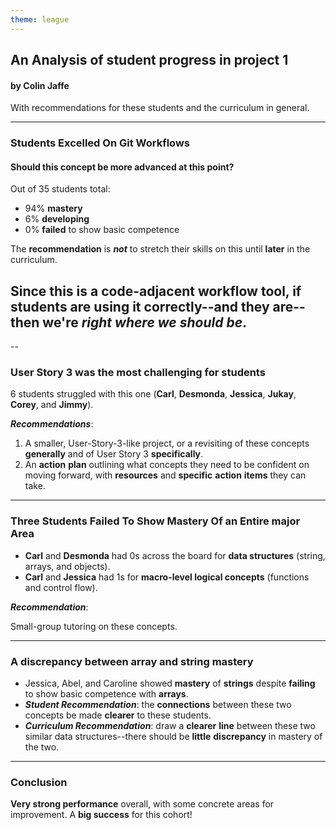 ```yaml
---
theme: league
---
```


## An Analysis of student progress in project 1

#### by Colin Jaffe

With recommendations for these students and the curriculum in general.

---

### Students Excelled On Git Workflows

#### Should this concept be more advanced at this point?

Out of 35 students total:

- 94% **mastery**
- 6% **developing**
- 0% **failed** to show basic competence

The **recommendation** is **_not_** to stretch their skills on this until **later** in the curriculum.

## Since this is a code-adjacent **workflow** **tool**, if students are using it correctly--and they are--then we're **_right where we should be_**.

--

### User Story 3 was the most challenging for students

6 students struggled with this one (**Carl**, **Desmonda**, **Jessica**, **Jukay**, **Corey**, and **Jimmy**).

**_Recommendations_**:

1. A smaller, User-Story-3-like project, or a revisiting of these concepts **generally** and of User Story 3 **specifically**.
2. An **action** **plan** outlining what concepts they need to be confident on moving forward, with **resources** and **specific** **action** **items** they can take.

---

### Three Students Failed To Show Mastery Of an Entire major Area

- **Carl** and **Desmonda** had 0s across the board for **data structures** (string, arrays, and objects).
- **Carl** and **Jessica** had 1s for **macro-level logical concepts** (functions and control flow).

**_Recommendation_**:

Small-group tutoring on these concepts.

---

### A discrepancy between array and string mastery

- Jessica, Abel, and Caroline showed **mastery** of **strings** despite **failing** to show basic competence with **arrays**.
- **_Student Recommendation_**: the **connections** between these two concepts be made **clearer** to these students.
- **_Curriculum Recommendation_**: draw a **clearer** **line** between these two similar data structures--there should be **little** **discrepancy** in mastery of the two.

---

### Conclusion

**Very strong performance** overall, with some concrete areas for improvement. A **big success** for this cohort!
